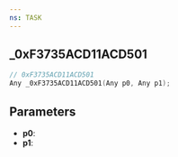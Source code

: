 ```yaml
---
ns: TASK
---
```

## _0xF3735ACD11ACD501

```c
// 0xF3735ACD11ACD501
Any _0xF3735ACD11ACD501(Any p0, Any p1);
```

## Parameters
* **p0**:
* **p1**:
